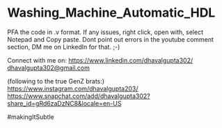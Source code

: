 # Washing_Machine_Automatic_HDL

PFA the code in .v format.
If any issues, right click, open with, select Notepad and Copy paste.
Dont point out errors in the youtube comment section, DM me on LinkedIn for that. ;-)

Connect with me on:
https://www.linkedin.com/dhavalgupta302/
dhavalgupta302@gmail.com

(following to the true GenZ brats:)
https://www.instagram.com/dhavalgupta203/
https://www.snapchat.com/add/dhavalgupta302?share_id=gRd6zaDzNC8&locale=en-US


#makingItSubtle
